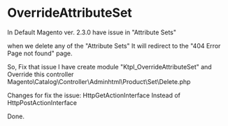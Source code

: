 # OverrideAttributeSet

In Default Magento ver. 2.3.0 have issue in "Attribute Sets"

when we delete any of the "Attribute Sets" It will redirect to the "404 Error Page not found" page.

So, Fix that issue I have create module "Ktpl_OverrideAttributeSet" and Override this controller
Magento\Catalog\Controller\Adminhtml\Product\Set\Delete.php

Changes for fix the issue:
HttpGetActionInterface Instead of HttpPostActionInterface

Done.
